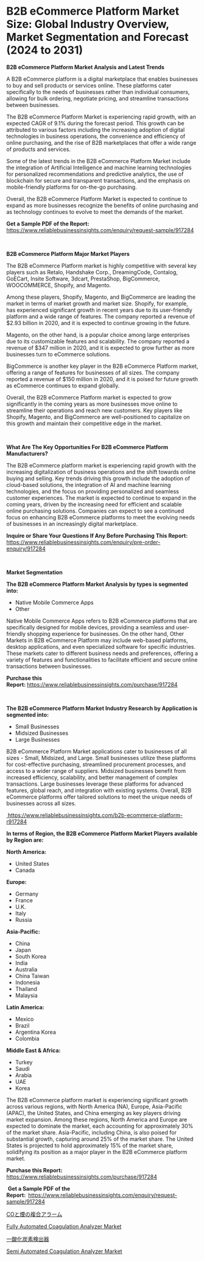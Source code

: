<p><h1>B2B eCommerce Platform Market Size: Global Industry Overview, Market Segmentation and Forecast (2024 to 2031)</h1></p><p><strong>B2B eCommerce Platform Market Analysis and Latest Trends</strong></p>
<p><p>A B2B eCommerce platform is a digital marketplace that enables businesses to buy and sell products or services online. These platforms cater specifically to the needs of businesses rather than individual consumers, allowing for bulk ordering, negotiate pricing, and streamline transactions between businesses.</p><p>The B2B eCommerce Platform Market is experiencing rapid growth, with an expected CAGR of 9.1% during the forecast period. This growth can be attributed to various factors including the increasing adoption of digital technologies in business operations, the convenience and efficiency of online purchasing, and the rise of B2B marketplaces that offer a wide range of products and services.</p><p>Some of the latest trends in the B2B eCommerce Platform Market include the integration of Artificial Intelligence and machine learning technologies for personalized recommendations and predictive analytics, the use of blockchain for secure and transparent transactions, and the emphasis on mobile-friendly platforms for on-the-go purchasing.</p><p>Overall, the B2B eCommerce Platform Market is expected to continue to expand as more businesses recognize the benefits of online purchasing and as technology continues to evolve to meet the demands of the market.</p></p>
<p><strong>Get a Sample PDF of the Report:&nbsp;</strong> <a href="https://www.reliablebusinessinsights.com/enquiry/request-sample/917284">https://www.reliablebusinessinsights.com/enquiry/request-sample/917284</a></p>
<p>&nbsp;</p>
<p><strong>B2B eCommerce Platform Major Market Players</strong></p>
<p><p>The B2B eCommerce Platform market is highly competitive with several key players such as Retalo, Handshake Corp., DreamingCode, Contalog, GoECart, Insite Software, 3dcart, PrestaShop, BigCommerce, WOOCOMMERCE, Shopify, and Magento. </p><p>Among these players, Shopify, Magento, and BigCommerce are leading the market in terms of market growth and market size. Shopify, for example, has experienced significant growth in recent years due to its user-friendly platform and a wide range of features. The company reported a revenue of $2.93 billion in 2020, and it is expected to continue growing in the future.</p><p>Magento, on the other hand, is a popular choice among large enterprises due to its customizable features and scalability. The company reported a revenue of $347 million in 2020, and it is expected to grow further as more businesses turn to eCommerce solutions.</p><p>BigCommerce is another key player in the B2B eCommerce Platform market, offering a range of features for businesses of all sizes. The company reported a revenue of $150 million in 2020, and it is poised for future growth as eCommerce continues to expand globally.</p><p>Overall, the B2B eCommerce Platform market is expected to grow significantly in the coming years as more businesses move online to streamline their operations and reach new customers. Key players like Shopify, Magento, and BigCommerce are well-positioned to capitalize on this growth and maintain their competitive edge in the market.</p></p>
<p>&nbsp;</p>
<p><strong>What Are The Key Opportunities For B2B eCommerce Platform Manufacturers?</strong></p>
<p><p>The B2B eCommerce platform market is experiencing rapid growth with the increasing digitalization of business operations and the shift towards online buying and selling. Key trends driving this growth include the adoption of cloud-based solutions, the integration of AI and machine learning technologies, and the focus on providing personalized and seamless customer experiences. The market is expected to continue to expand in the coming years, driven by the increasing need for efficient and scalable online purchasing solutions. Companies can expect to see a continued focus on enhancing B2B eCommerce platforms to meet the evolving needs of businesses in an increasingly digital marketplace.</p></p>
<p><strong>Inquire or Share Your Questions If Any Before Purchasing This Report:</strong> <a href="https://www.reliablebusinessinsights.com/enquiry/pre-order-enquiry/917284">https://www.reliablebusinessinsights.com/enquiry/pre-order-enquiry/917284</a></p>
<p>&nbsp;</p>
<p><strong>Market Segmentation</strong></p>
<p><strong>The B2B eCommerce Platform Market Analysis by types is segmented into:</strong></p>
<p><ul><li>Native Mobile Commerce Apps</li><li>Other</li></ul></p>
<p><p>Native Mobile Commerce Apps refers to B2B eCommerce platforms that are specifically designed for mobile devices, providing a seamless and user-friendly shopping experience for businesses. On the other hand, Other Markets in B2B eCommerce Platform may include web-based platforms, desktop applications, and even specialized software for specific industries. These markets cater to different business needs and preferences, offering a variety of features and functionalities to facilitate efficient and secure online transactions between businesses.</p></p>
<p><strong>Purchase this Report:&nbsp;</strong><a href="https://www.reliablebusinessinsights.com/purchase/917284">https://www.reliablebusinessinsights.com/purchase/917284</a></p>
<p>&nbsp;</p>
<p><strong>The B2B eCommerce Platform Market Industry Research by Application is segmented into:</strong></p>
<p><ul><li>Small Businesses</li><li>Midsized Businesses</li><li>Large Businesses</li></ul></p>
<p><p>B2B eCommerce Platform Market applications cater to businesses of all sizes - Small, Midsized, and Large. Small businesses utilize these platforms for cost-effective purchasing, streamlined procurement processes, and access to a wider range of suppliers. Midsized businesses benefit from increased efficiency, scalability, and better management of complex transactions. Large businesses leverage these platforms for advanced features, global reach, and integration with existing systems. Overall, B2B eCommerce platforms offer tailored solutions to meet the unique needs of businesses across all sizes.</p></p>
<p><a href="https://www.reliablebusinessinsights.com/b2b-ecommerce-platform-r917284">&nbsp;https://www.reliablebusinessinsights.com/b2b-ecommerce-platform-r917284</a></p>
<p><strong>In terms of Region, the B2B eCommerce Platform Market Players available by Region are:</strong></p>
<p>
    <p> <strong> North America: </strong>
        <ul>
            <li>United States</li>
            <li>Canada</li>
        </ul>
        </p> 
    <p> <strong> Europe: </strong>
        <ul>
            <li>Germany</li>
            <li>France</li>
            <li>U.K.</li>
            <li>Italy</li>
            <li>Russia</li>
        </ul>
        </p> 
    <p> <strong> Asia-Pacific: </strong>
        <ul>
            <li>China</li>
            <li>Japan</li>
            <li>South Korea</li>
            <li>India</li>
            <li>Australia</li>
            <li>China Taiwan</li>
            <li>Indonesia</li>
            <li>Thailand</li>
            <li>Malaysia</li>
        </ul>
        </p> 
    <p> <strong> Latin America: </strong>
        <ul>
            <li>Mexico</li>
            <li>Brazil</li>
            <li>Argentina Korea</li>
            <li>Colombia</li>
        </ul>
        </p> 
    <p> <strong> Middle East & Africa: </strong>
        <ul>
            <li>Turkey</li>
            <li>Saudi</li>
            <li>Arabia</li>
            <li>UAE</li>
            <li>Korea</li>
        </ul>
    </p>
    </p>
<p><p>The B2B eCommerce platform market is experiencing significant growth across various regions, with North America (NA), Europe, Asia-Pacific (APAC), the United States, and China emerging as key players driving market expansion. Among these regions, North America and Europe are expected to dominate the market, each accounting for approximately 30% of the market share. Asia-Pacific, including China, is also poised for substantial growth, capturing around 25% of the market share. The United States is projected to hold approximately 15% of the market share, solidifying its position as a major player in the B2B eCommerce platform market.</p></p>
<p><strong>Purchase this Report: </strong><a href="https://www.reliablebusinessinsights.com/purchase/917284">https://www.reliablebusinessinsights.com/purchase/917284</a></p>
<p>&nbsp;<strong>Get a Sample PDF of the Report:&nbsp;&nbsp;</strong><a href="https://www.reliablebusinessinsights.com/enquiry/request-sample/917284">https://www.reliablebusinessinsights.com/enquiry/request-sample/917284</a></p>
<p><strong></strong></p>
<p><p><a href="https://github.com/leigh4852023/Market-Research-Report-List-2/blob/main/8008258174316.md">COと煙の複合アラーム</a></p><p><a href="https://github.com/timeliteaut/Market-Research-Report-List-3/blob/main/fully-automated-coagulation-analyzer-market.md">Fully Automated Coagulation Analyzer Market</a></p><p><a href="https://github.com/alyle7648/Market-Research-Report-List-2/blob/main/1093715174315.md">一酸化炭素検出器</a></p><p><a href="https://github.com/seekum/Market-Research-Report-List-3/blob/main/semi-automated-coagulation-analyzer-market.md">Semi Automated Coagulation Analyzer Market</a></p></p>